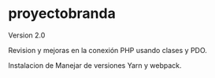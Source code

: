 # proyectobranda
Version 2.0

Revision y mejoras en la conexión PHP usando clases y PDO.

Instalacion de Manejar de versiones Yarn y webpack.
